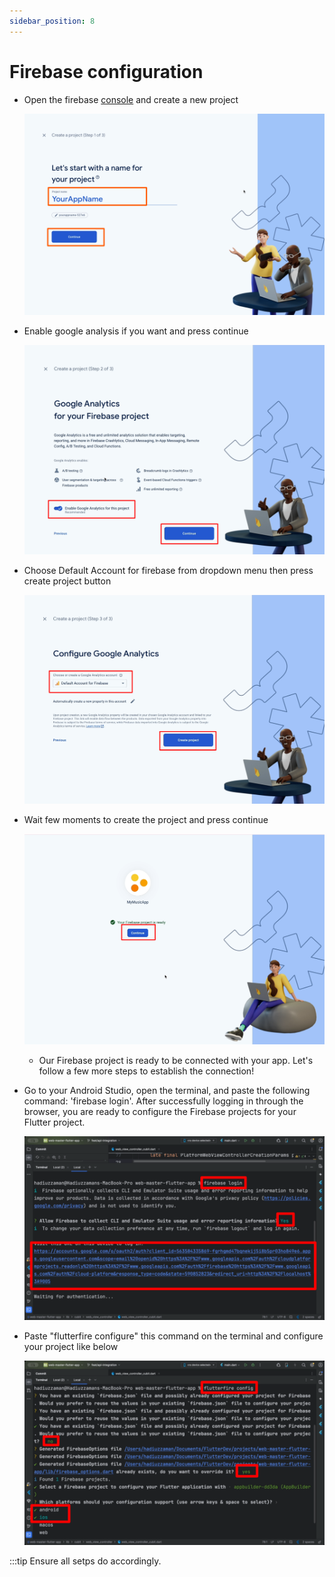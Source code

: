 ```yaml
---
sidebar_position: 8
---
```


# Firebase configuration

- Open the firebase [console](https://console.firebase.google.com/) and create a new project

  ![Web Master Cover Photo](./img/01.png)

- Enable google analysis if you want and press continue

  ![Web Master Cover Photo](./img/02.png)

- Choose Default Account for firebase from dropdown menu then press create project button

  ![Web Master Cover Photo](./img/03.png)

- Wait few moments to create the project and press continue

  ![Web Master Cover Photo](./img/04.png)

  - Our Firebase project is ready to be connected with your app. Let's follow a few more steps to establish the connection!

- Go to your Android Studio, open the terminal, and paste the following command: 'firebase login'. After successfully logging in through the browser, you are ready to configure the Firebase projects for your Flutter project.

  ![Web Master Cover Photo](./img/05.png)

- Paste "flutterfire configure" this command on the terminal and configure your project like below

  ![Web Master Cover Photo](./img/07.png)

:::tip
Ensure all setps do accordingly.
